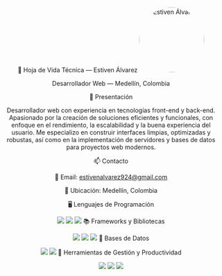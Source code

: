 <div align="center">
🧾 Hoja de Vida Técnica — Estiven Álvarez

  
<img src="https://github.com/user-attachments/assets/9baab924-f707-4504-868d-f5c2d31b1da9" alt="Estiven Álvarez" width="150" style="border-radius: 50%; margin-top: 10px;">

Desarrollador Web — Medellín, Colombia

👤 Presentación

Desarrollador web con experiencia en tecnologías front-end y back-end. Apasionado por la creación de soluciones eficientes y funcionales, con enfoque en el rendimiento, la escalabilidad y la buena experiencia del usuario. Me especializo en construir interfaces limpias, optimizadas y robustas, así como en la implementación de servidores y bases de datos para proyectos web modernos.

📫 Contacto

📧 Email: estivenalvarez924@gmail.com

📍 Ubicación: Medellín, Colombia

🖥️ Lenguajes de Programación

<img src="https://img.shields.io/badge/HTML5-E34F26?style=flat&logo=html5&logoColor=white"> <img src="https://img.shields.io/badge/CSS3-1572B6?style=flat&logo=css3&logoColor=white"> <img src="https://img.shields.io/badge/JavaScript-F7DF1E?style=flat&logo=javascript&logoColor=black">
📚 Frameworks y Bibliotecas

<img src="https://img.shields.io/badge/Bootstrap-7952B3?style=flat&logo=bootstrap&logoColor=white"> <img src="https://img.shields.io/badge/Node.js-339933?style=flat&logo=node.js&logoColor=white"> <img src="https://img.shields.io/badge/Express.js-000000?style=flat&logo=express&logoColor=white">
💾 Bases de Datos

<img src="https://img.shields.io/badge/MySQL-4479A1?style=flat&logo=mysql&logoColor=white"> <img src="https://img.shields.io/badge/MariaDB-003545?style=flat&logo=mariadb&logoColor=white">
🧰 Herramientas de Gestión y Productividad

<img src="https://img.shields.io/badge/Notion-000000?style=flat&logo=notion&logoColor=white"> <img src="https://img.shields.io/badge/Trello-0052CC?style=flat&logo=trello&logoColor=white"> <img src="https://img.shields.io/badge/Monday.com-000?style=flat&logo=monday.com&logoColor=white">
